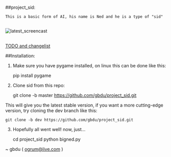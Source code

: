 ##project_sid:

    This is a basic form of AI, his name is Ned and he is a type of "sid"

##
![latest_screencast](/screencasts/latest.gif)
##
[TODO and changelist](TODO.md)

##Installation:
    
1. Make sure you have pygame installed, on linux this can be done like this:    
    
    
    pip install pygame
    
2. Clone sid from this repo:
    
    
    git clone -b master https://github.com/gbdu/project_sid.git
        
This will give you the latest stable version, if you want a more cutting-edge
version, try cloning the dev branch like this:
    
    git clone -b dev https://github.com/gbdu/project_sid.git
    
3. Hopefully all went well! now, just...

    cd project_sid
    python bigned.py
    
        
~ gbdu ( ogrum@live.com )
        
